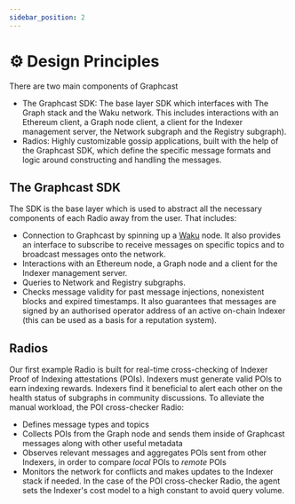 ```yaml
---
sidebar_position: 2
---
```


# ⚙️ Design Principles

There are two main components of Graphcast

- The Graphcast SDK: The base layer SDK which interfaces with The Graph stack and the Waku network. This includes interactions with an Ethereum client, a Graph node client, a client for the Indexer management server, the Network subgraph and the Registry subgraph).
- Radios: Highly customizable gossip applications, built with the help of the Graphcast SDK, which define the specific message formats and logic around constructing and handling the messages.

## The Graphcast SDK

The SDK is the base layer which is used to abstract all the necessary components of each Radio away from the user. That includes:

- Connection to Graphcast by spinning up a [Waku](https://waku.org/) node. It also provides an interface to subscribe to receive messages on specific topics and to broadcast messages onto the network.
- Interactions with an Ethereum node, a Graph node and a client for the Indexer management server.
- Queries to Network and Registry subgraphs.
- Checks message validity for past message injections, nonexistent blocks and expired timestamps. It also guarantees that messages are signed by an authorised operator address of an active on-chain Indexer (this can be used as a basis for a reputation system).

## Radios

Our first example Radio is built for real-time cross-checking of Indexer Proof of Indexing attestations (POIs). Indexers must generate valid POIs to earn indexing rewards. Indexers find it beneficial to alert each other on the health status of subgraphs in community discussions. To alleviate the manual workload, the POI cross-checker Radio:

- Defines message types and topics
- Collects POIs from the Graph node and sends them inside of Graphcast messages along with other useful metadata
- Observes relevant messages and aggregates POIs sent from other Indexers, in order to compare _local_ POIs to _remote_ POIs
- Monitors the network for conflicts and makes updates to the Indexer stack if needed. In the case of the POI cross-checker Radio, the agent sets the Indexer's cost model to a high constant to avoid query volume.
